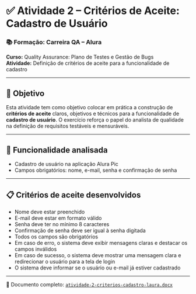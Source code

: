 # ✅ Atividade 2 – Critérios de Aceite: Cadastro de Usuário

### 📚 Formação: Carreira QA – Alura  
**Curso:** Quality Assurance: Plano de Testes e Gestão de Bugs  
**Atividade:** Definição de critérios de aceite para a funcionalidade de cadastro

---

## 🎯 Objetivo

Esta atividade tem como objetivo colocar em prática a construção de **critérios de aceite** claros, objetivos e técnicos para a funcionalidade de **cadastro de usuário**. O exercício reforça o papel do analista de qualidade na definição de requisitos testáveis e mensuráveis.

---

## 🧪 Funcionalidade analisada

- Cadastro de usuário na aplicação Alura Pic
- Campos obrigatórios: nome, e-mail, senha e confirmação de senha

---

## 📋 Critérios de aceite desenvolvidos

- Nome deve estar preenchido
- E-mail deve estar em formato válido
- Senha deve ter no mínimo 8 caracteres
- Confirmação de senha deve ser igual à senha digitada
- Todos os campos são obrigatórios
- Em caso de erro, o sistema deve exibir mensagens claras e destacar os campos inválidos
- Em caso de sucesso, o sistema deve mostrar uma mensagem clara e redirecionar o usuário para a tela de login
- O sistema deve informar se o usuário ou e-mail já estiver cadastrado

---

📄 Documento completo: [`atividade-2-criterios-cadastro-laura.docx`](./atividade-2-criterios-cadastro-laura.docx)
